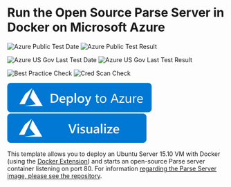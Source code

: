 # Run the Open Source Parse Server in Docker on Microsoft Azure

![Azure Public Test Date](https://azurequickstartsservice.blob.core.windows.net/badges/docker-parse/PublicLastTestDate.svg)
![Azure Public Test Result](https://azurequickstartsservice.blob.core.windows.net/badges/docker-parse/PublicDeployment.svg)

![Azure US Gov Last Test Date](https://azurequickstartsservice.blob.core.windows.net/badges/docker-parse/FairfaxLastTestDate.svg)
![Azure US Gov Last Test Result](https://azurequickstartsservice.blob.core.windows.net/badges/docker-parse/FairfaxDeployment.svg)

![Best Practice Check](https://azurequickstartsservice.blob.core.windows.net/badges/docker-parse/BestPracticeResult.svg)
![Cred Scan Check](https://azurequickstartsservice.blob.core.windows.net/badges/docker-parse/CredScanResult.svg)

[![Deploy To Azure](https://raw.githubusercontent.com/Azure/azure-quickstart-templates/master/1-CONTRIBUTION-GUIDE/images/deploytoazure.svg?sanitize=true)]("https://portal.azure.com/#create/Microsoft.Template/uri/https%3A%2F%2Fraw.githubusercontent.com%2FAzure%2Fazure-quickstart-templates%2Fmaster%2Fdocker-parse%2Fazuredeploy.json")  [![Visualize](https://raw.githubusercontent.com/Azure/azure-quickstart-templates/master/1-CONTRIBUTION-GUIDE/images/visualizebutton.svg?sanitize=true)]("http://armviz.io/#/?load=https%3A%2F%2Fraw.githubusercontent.com%2FAzure%2Fazure-quickstart-templates%2Fmaster%2Fdocker-parse%2Fazuredeploy.json")
	

This template allows you to deploy an Ubuntu Server 15.10 VM with Docker (using the [Docker Extension](https://github.com/Azure/azure-docker-extension))
and starts an open-source Parse server container listening on port 80. For information [regarding the Parse Server image, please see the repository](https://github.com/felixrieseberg/parse-docker).



